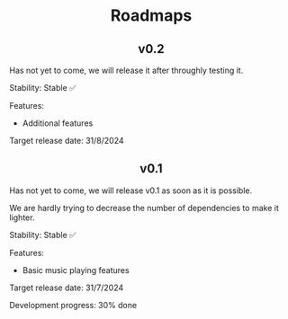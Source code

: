 <h1 align="center">Roadmaps</h1>

<h2 align="center">v0.2</h2>

Has not yet to come, we will release it after throughly testing it.

Stability: Stable ✅

Features:

- Additional features

Target release date: 31/8/2024

<h2 align="center">v0.1</h2>

Has not yet to come, we will release v0.1 as soon as it is possible.

We are hardly trying to decrease the number of dependencies to make it lighter.

Stability: Stable ✅

Features:

- Basic music playing features

Target release date: 31/7/2024

Development progress: 30% done

